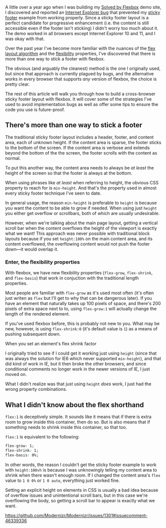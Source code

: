 <!--
{
  "layout": "article",
  "title": "Normalizing Cross-browser Flexbox Issues",
  "draft": true,
  "date": "2014-12-14T13:38:45-08:00",
  "tags": [
    "CSS"
  ]
}
-->

<!--
A. Introduction (explaining the problem)
B. Case Study: sticky footer
   1. Min-height
      a. IE's max-height
   2. Height
      a. min-content inconsistencies
B. What are the inconsistencies?
   1. IE min-height bug
   2. min-content spec changes
      a. How do browsers calculate the height of a flex-item when there is not enough available space?
         i. Flex-basis >> height/width >> ???
        ii. Some browsers use the natural size of the content, and some don't.
   3. IE flex-basis bug
C. Dealing with the inconsistencies
   1. Using height instead of min-height
   2. Using `flex-shrink:1`
   3. Using 0% instead of 0
      a. Using `%` instead of `px` because most minifiers don't seem to strip %
D. Conclusion
   1. Almost every cross-browser issue can be easily worked-around
-->



A little over a year ago when I was building my [Solved by Flexbox](http://philipwalton.github.io/solved-by-flexbox/) demo site, I discovered and reported an [Internet Explorer bug](https://connect.microsoft.com/IE/feedback/details/802625/min-height-and-flexbox-flex-direction-column-dont-work-together-in-ie-10-11-preview) that prevented my [sticky footer](http://philipwalton.github.io/solved-by-flexbox/demos/sticky-footer/) example from working properly. Since a sticky footer layout is a perfect candidate for progressive enhancement (i.e. the content is still accessible even if the footer isn't sticking) I didn't worry too much about it. The demo worked in all browsers except Internet Explorer 10 and 11, and I was okay with that.

Over the past year I've become more familiar with the nuances of the [flex layout algorithm](http://dev.w3.org/csswg/css-flexbox/#layout-algorithm) and the [flexibility](http://dev.w3.org/csswg/css-flexbox/#flexibility) properties, I've discovered that there is more than one way to stick a footer with flexbox.

The obvious (and arguably the cleanest) method is the one I originally used, but since that approach is currently plagued by bugs, and the alternative works in every browser that supports *any* version of flexbox, the choice is pretty clear.

The rest of this article will walk you through how to build a cross-browser sticky footer layout with flexbox. It will cover some of the strategies I've used to avoid implementation bugs as well as offer some tips to ensure the code you use is future-proof.

## There's more than one way to stick a footer

The traditional sticky footer layout includes a header, footer, and content area, each of unknown height. If the content area is sparse, the footer sticks to the bottom of the screen. If the content area is verbose and extends beyond the bottom of the the screen, the footer scrolls with the content as normal.

To put this another way, the content area needs to always be *at least* the height of the screen so that the footer is always at the bottom.

When using phrases like *at least* when referring to height, the obvious CSS property to reach for is `min-height`. And that's the property used in almost every sticky footer technique I've seen to date.

In general usage, the reason `min-height` is preferable to `height` is because you want the content to be able to grow if needed. When using just `height` you either get overflow or scrollbars, both of which are usually undesirable.

However, when we're talking about the main page layout, getting a vertical scroll bar when the content overflows the height of the viewport is exactly what we want! This approach was never possible with traditional block layouts because if you set `height:100%` on the main content area, and its content overflowed, the overflowing content would not push the footer down&mdash;it would overlap it.

### Enter, the flexibility properties

With flexbox, we have new flexibility properties (`flex-grow`, `flex-shrink`, and `flex-basis`) that work in conjuction with the traditional length properties.

Most people are familiar with `flex-grow` as it's used most often (it's often just writen as `flex` but I'll get to why that can be dangerous later). If you have an element that naturally takes up 100 pixels of space, and there's 200 pixels of extra space next to to, using `flex-grow:1` will actually change the length of the rendered element.

If you've used flexbox before, this is probably not new to you. What may be new, however, is using `flex-shrink:0` (it's default value is `1`) as a means of pushing subsequent down.

When you set an element's flex shrink factor




I originally tried to see if I could get it working just using `height` (since that was always the solution for IE6 which never supported `min-height`), and that did kind of work in IE, but it then broke the other browsers, and since conditional comments no longer work in the newer versions of IE,  I just moved on.

What I didn't realize was that just using `height` *does* work, I just had the wrong property combinations.

## What I didn't know about the flex shorthand

`flex:1` is deceptively simple. It sounds like it means that if there is extra room to grow inside this container, then do so. But is also means that if something needs to shrink inside this container, so that too.

`flex:1` is equivalent to the following:

```css
flex-grow: 1;
flex-shrink: 1;
flex-basis: 0%;
```

In other words, the reason I couldn't get the sticky footer example to work with `height:100vh` is because I was unknowingly telling my content area to shrink when there wasn't enough room. If I changed the content area's `flex` value to `1 0 0%` or `1 0 auto`, everything just worked fine.

Setting an explicit height on elements in CSS is usually a bad idea because of overflow issues and unintentional scroll bars, but in this case we're overflowing the body, so getting a scroll bar to appear is exactly what we want.


https://github.com/Modernizr/Modernizr/issues/1301#issuecomment-46339336



